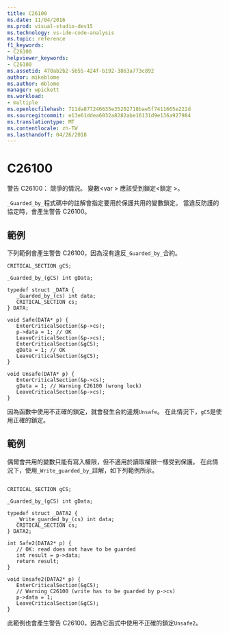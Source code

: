 ```yaml
---
title: C26100
ms.date: 11/04/2016
ms.prod: visual-studio-dev15
ms.technology: vs-ide-code-analysis
ms.topic: reference
f1_keywords:
- C26100
helpviewer_keywords:
- C26100
ms.assetid: 470ab2b2-5b55-424f-b192-3863a773c892
author: mikeblome
ms.author: mblome
manager: wpickett
ms.workload:
- multiple
ms.openlocfilehash: 711da877246635e35202718bae5f7411665e222d
ms.sourcegitcommit: e13e61ddea6032a8282abe16131d9e136a927984
ms.translationtype: MT
ms.contentlocale: zh-TW
ms.lasthandoff: 04/26/2018
---
```

# <a name="c26100"></a>C26100
警告 C26100： 競爭的情況。 變數\<var > 應該受到鎖定\<鎖定 >。

 `_Guarded_by_`程式碼中的註解會指定要用於保護共用的變數鎖定。 當違反防護的協定時，會產生警告 C26100。

## <a name="example"></a>範例
 下列範例會產生警告 C26100，因為沒有違反`_Guarded_by_`合約。

```
CRITICAL_SECTION gCS;

_Guarded_by_(gCS) int gData;

typedef struct _DATA {
   _Guarded_by_(cs) int data;
   CRITICAL_SECTION cs;
} DATA;

void Safe(DATA* p) {
   EnterCriticalSection(&p->cs);
   p->data = 1; // OK
   LeaveCriticalSection(&p->cs);
   EnterCriticalSection(&gCS);
   gData = 1; // OK
   LeaveCriticalSection(&gCS);
}

void Unsafe(DATA* p) {
   EnterCriticalSection(&p->cs);
   gData = 1; // Warning C26100 (wrong lock)
   LeaveCriticalSection(&p->cs);
}
```

 因為函數中使用不正確的鎖定，就會發生合約違規`Unsafe`。 在此情況下，`gCS`是使用正確的鎖定。

## <a name="example"></a>範例
 偶爾會共用的變數只能有寫入權限，但不適用於讀取權限一樣受到保護。 在此情況下，使用`_Write_guarded_by_`註解，如下列範例所示。

```

CRITICAL_SECTION gCS;

_Guarded_by_(gCS) int gData;

typedef struct _DATA2 {
   _Write_guarded_by_(cs) int data;
   CRITICAL_SECTION cs;
} DATA2;

int Safe2(DATA2* p) {
   // OK: read does not have to be guarded
   int result = p->data;
   return result;
}

void Unsafe2(DATA2* p) {
   EnterCriticalSection(&gCS);
   // Warning C26100 (write has to be guarded by p->cs)
   p->data = 1;
   LeaveCriticalSection(&gCS);
}
```

 此範例也會產生警告 C26100，因為它函式中使用不正確的鎖定`Unsafe2`。